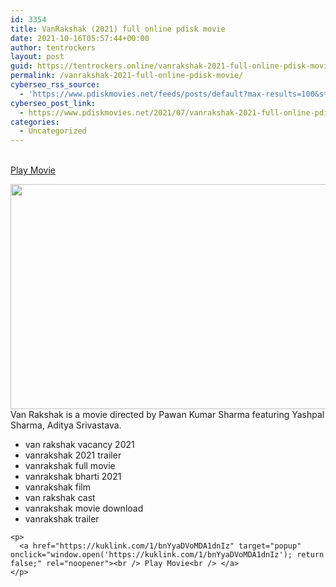 ```yaml
---
id: 3354
title: VanRakshak (2021) full online pdisk movie
date: 2021-10-16T05:57:44+00:00
author: tentrockers
layout: post
guid: https://tentrockers.online/vanrakshak-2021-full-online-pdisk-movie/
permalink: /vanrakshak-2021-full-online-pdisk-movie/
cyberseo_rss_source:
  - 'https://www.pdiskmovies.net/feeds/posts/default?max-results=100&start-index=1101'
cyberseo_post_link:
  - https://www.pdiskmovies.net/2021/07/vanrakshak-2021-full-online-pdisk-movie.html
categories:
  - Uncategorized
---
```

<a href="https://kuklink.com/1/bnYyaDVoMDA1dnIz" target="popup" onclick="window.open('https://kuklink.com/1/bnYyaDVoMDA1dnIz'); return false;" rel="noopener"><br /> Play Movie<br /> </a>

<div class="separator">
  <a href="https://1.bp.blogspot.com/-87Be_44eQFY/YPwf7mZkwlI/AAAAAAAAZtQ/slvmEdpNEGAvdyLPdChKCvAG-aq9pReeACLcBGAsYHQ/s1280/VanRakshak%2B%25282021%2529%2Bfull%2Bonline%2Bpdisk%2Bmovie.jpg" imageanchor="1"><img loading="lazy" border="0" data-original-height="720" data-original-width="1280" height="360" src="https://1.bp.blogspot.com/-87Be_44eQFY/YPwf7mZkwlI/AAAAAAAAZtQ/slvmEdpNEGAvdyLPdChKCvAG-aq9pReeACLcBGAsYHQ/w640-h360/VanRakshak%2B%25282021%2529%2Bfull%2Bonline%2Bpdisk%2Bmovie.jpg" width="640" /></a>
</div>



<div>
  <span>Van Rakshak is a movie directed by Pawan Kumar Sharma featuring Yashpal Sharma, Aditya Srivastava.</span>
</div>

<div>
  <span></p> 
  
  <div>
    <ul>
      <li>
        van rakshak vacancy 2021
      </li>
      <li>
        vanrakshak 2021 trailer
      </li>
      <li>
        vanrakshak full movie
      </li>
      <li>
        vanrakshak bharti 2021
      </li>
      <li>
        vanrakshak film
      </li>
      <li>
        van rakshak cast
      </li>
      <li>
        vanrakshak movie download
      </li>
      <li>
        vanrakshak trailer
      </li>
    </ul>
  </div>
  
  <p>
    </span></div> 
    
    <p>
      <a href="https://kuklink.com/1/bnYyaDVoMDA1dnIz" target="popup" onclick="window.open('https://kuklink.com/1/bnYyaDVoMDA1dnIz'); return false;" rel="noopener"><br /> Play Movie<br /> </a>
    </p>